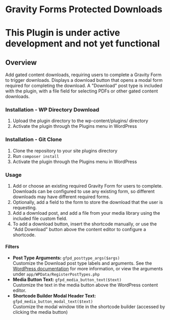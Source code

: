 # Gravity Forms Protected Downloads

# This Plugin is under active development and not yet functional

## Overview

Add gated content downloads, requiring users to complete a Gravity Form to trigger downloads. Displays a download button that opens a modal form required for completing the download. A "Download" post type is included with the plugin, with a file field for selecting PDFs or other gated content downloads.


### Installation - WP Directory Download
1. Upload the plugin directory to the wp-content/plugins/ directory
2. Activate the plugin through the Plugins menu in WordPress

### Installation - Git Clone
1. Clone the repository to your site plugins directory
2. Run `composer install`
3. Activate the plugin through the Plugins menu in WordPress


### Usage
1. Add or choose an existing required Gravity Form for users to complete. Downloads can be configured to use any existing form, so different downloads may have different required forms.
2. Optionally, add a field to the form to store the download that the user is requesting.
3. Add a download post, and add a file from your media library using the included file custom field.
4. To add a download button, insert the shortcode manually, or use the "Add Download" button above the content editor to configure a shortcode.


#### Filters

- **Post Type Arguments:** `gfpd_posttype_args($args)`  
Customize the Download post type labels and arguments. See the [WordPress documentation](https://codex.wordpress.org/Function_Reference/register_post_type) for more information, or view the arguments under `app/WPData/RegisterPostTypes.php`
- **Media Button Text:** `gfpd_media_button_text($text)`  
Customize the text in the media button above the WordPress content editor.
- **Shortcode Builder Modal Header Text:** `gfpd_media_button_modal_text($text)`  
Customize the modal window title in the shortcode builder (accessed by clicking the media button)
